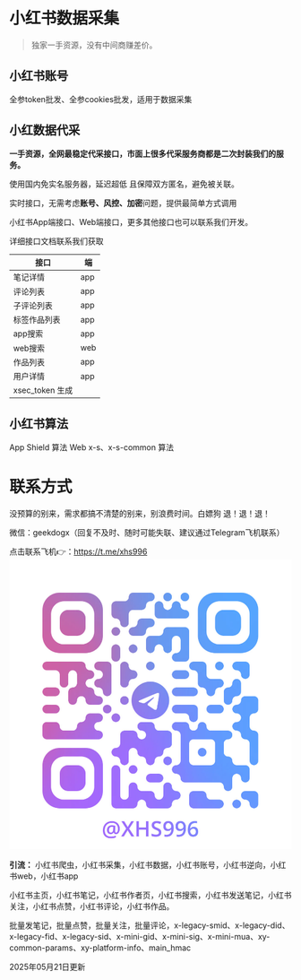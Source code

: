 # 小红书数据采集

> 独家一手资源，没有中间商赚差价。

## 小红书账号
全参token批发、全参cookies批发，适用于数据采集

## 小红数据代采
**一手资源，全网最稳定代采接口，市面上很多代采服务商都是二次封装我们的服务。**

使用国内免实名服务器，延迟超低 且保障双方匿名，避免被关联。

实时接口，无需考虑**账号、风控、加密**问题，提供最简单方式调用

小红书App端接口、Web端接口，更多其他接口也可以联系我们开发。

详细接口文档联系我们获取

| **接口**        | **端** |
| --------------- | ------ |
| 笔记详情        | app    |
| 评论列表        | app    |
| 子评论列表      | app    |
| 标签作品列表    | app    |
| app搜索            | app    |
| web搜索            | web    |
| 作品列表        | app    |
| 用户详情        | app    |
| xsec_token 生成 |        |


## 小红书算法
App Shield 算法
Web x-s、x-s-common 算法

# 联系方式
没预算的别来，需求都搞不清楚的别来，别浪费时间。白嫖狗 退！退！退！

微信：geekdogx（回复不及时、随时可能失联、建议通过Telegram飞机联系）

点击联系飞机👉：https://t.me/xhs996
![tg](https://github.com/xhs996/xhs_spider/blob/main/tg.jpg)

**引流：** 小红书爬虫，小红书采集，小红书数据，小红书账号，小红书逆向，小红书web，小红书app

小红书主页，小红书笔记，小红书作者页，小红书搜索，小红书发送笔记，小红书关注，小红书点赞，小红书评论，小红书作品。

批量发笔记，批量点赞，批量关注，批量评论，x-legacy-smid、x-legacy-did、x-legacy-fid、x-legacy-sid、x-mini-gid、x-mini-sig、x-mini-mua、xy-common-params、xy-platform-info、main_hmac

2025年05月21日更新

